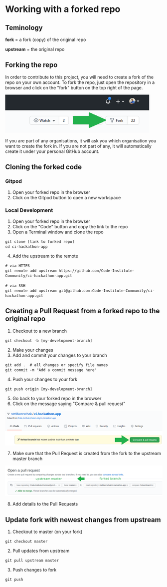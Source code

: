 # Working with a forked repo

## Teminology

**fork** = a fork (copy) of the original repo

**upstream** = the original repo

## Forking the repo

In order to contribute to this project, you will need to create a fork of the repo on your own account.
To fork the repo, just open the repository in a browser and click on the "fork" button on the top right of the page.

![Forking a repo](https://github.com/Code-Institute-Community/ci-hackathon-app/blob/master/static/img/documentation/fork.PNG?raw=true)

If you are part of any organisations, it will ask you which organisation you want to create the fork in.
If you are not part of any, it will automatically create it under your personal GitHub account.

## Cloning the forked code

### Gitpod

1. Open your forked repo in the browser
2. Click on the Gitpod button to open a new workspace

### Local Development

1. Open your forked repo in the browser
2. Click on the "Code" button and copy the link to the repo
3. Open a Terminal window and clone the repo

```
git clone [link to forked repo]
cd ci-hackathon-app
```
4. Add the upstream to the remote

```
# via HTTPS
git remote add upstream https://github.com/Code-Institute-Community/ci-hackathon-app.git

# via SSH
git remote add upstream git@github.com:Code-Institute-Community/ci-hackathon-app.git
``` 

## Creating a Pull Request from a forked repo to the original repo

1. Checkout to a new branch

```
git checkout -b [my-development-branch]
```

2. Make your changes
3. Add and commit your changes to your branch

```
git add .  # all changes or specify file names
git commit -m "Add a commit message here"
```

4. Push your changes to your fork

```
git push origin [my-development-branch]
```

5. Go back to your forked repo in the browser
6. Click on the message saying "Compare & pull request"

![Compare & pull request message](https://github.com/Code-Institute-Community/ci-hackathon-app/blob/master/static/img/documentation/compare-and-pull.png?raw=true)

7. Make sure that the Pull Request is created from the fork to the upstream master branch

![Pull Request](https://github.com/Code-Institute-Community/ci-hackathon-app/blob/master/static/img/documentation/pull-request.png?raw=true)

8. Add details to the Pull Requests

## Update fork with newest changes from upstream

1. Checkout to master (on your fork)

```
git checkout master
```
2. Pull updates from upstream
```
git pull upstream master
```
3. Push changes to fork
```
git push
```
